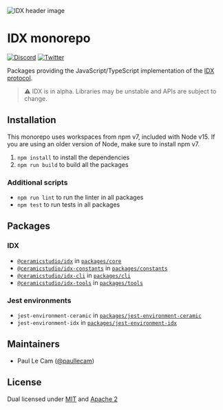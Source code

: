 ![IDX header image](https://uploads-ssl.webflow.com/5ff39a496ca3e515d3359963/5ff48347c70c7d7c48fed7ea_image-idx-rethink-identity.png)

# IDX monorepo

[![Discord](https://img.shields.io/badge/Chat%20on-Discord-orange.svg?style=flat)](https://chat.idx.xyz)
[![Twitter](https://img.shields.io/twitter/follow/identityindex?label=Follow&style=social)](https://twitter.com/identityindex)

Packages providing the JavaScript/TypeScript implementation of the [IDX protocol](https://idx.xyz).

> ⚠️ IDX is in alpha. Libraries may be unstable and APIs are subject to change.

## Installation

This monorepo uses workspaces from npm v7, included with Node v15.
If you are using an older version of Node, make sure to install npm v7.

1. `npm install` to install the dependencies
1. `npm run build` to build all the packages

### Additional scripts

- `npm run lint` to run the linter in all packages
- `npm test` to run tests in all packages

## Packages

### IDX

- [`@ceramicstudio/idx`](https://developers.idx.xyz/reference/idx/) in [`packages/core`](packages/core)
- [`@ceramicstudio/idx-constants`](https://developers.idx.xyz/reference/idx-constants/) in [`packages/constants`](packages/constants)
- [`@ceramicstudio/idx-cli`](https://developers.idx.xyz/reference/cli/) in [`packages/cli`](packages/cli)
- [`@ceramicstudio/idx-tools`](https://developers.idx.xyz/reference/idx-tools/) in [`packages/tools`](packages/tools)

### Jest environments

- `jest-environment-ceramic` in [`packages/jest-environment-ceramic`](packages/jest-environment-ceramic)
- `jest-environment-idx` in [`packages/jest-environment-idx`](packages/jest-environment-idx)

## Maintainers

- Paul Le Cam ([@paullecam](http://github.com/paullecam))

## License

Dual licensed under [MIT](LICENSE-MIT) and [Apache 2](LICENSE-APACHE)
